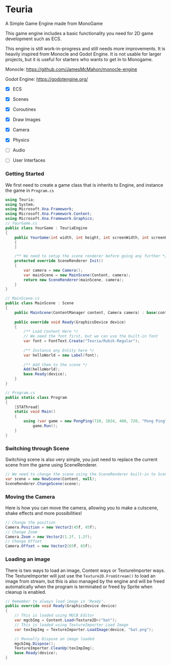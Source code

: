 # Teuria
 A Simple Game Engine made from MonoGame
 
 This game engine includes a basic functionality you need for 2D game development such as ECS.
 
 This engine is still work-in-progress and still needs more improvements. It is heavily inspired from Monocle and Godot Engine. It is not usable for larger projects, but it is useful for starters who wants to get in to Monogame.

 Monocle: https://github.com/JamesMcMahon/monocle-engine

 Godot Engine: https://godotengine.org/
 
 - [x] ECS
 - [x] Scenes
 - [x] Coroutines
 - [x] Draw Images
 - [x] Camera
 - [x] Physics
 - [ ] Audio
 - [ ] User Interfaces
 

### Getting Started

We first need to create a game class that is inherits to Engine, and instance the game in `Program.cs`
```csharp
using Teuria;
using System;
using Microsoft.Xna.Framework;
using Microsoft.Xna.Framework.Content;
using Microsoft.Xna.Framework.Graphics;
// YourGame.cs
public class YourGame : TeuriaEngine
{
    public YourGame(int width, int height, int screenWidth, int screenHeight, string windowTitle, bool fullScreen) : base(width, height, screenWidth, screenHeight, windowTitle, fullScreen)
    {
    }

    /** We need to setup the scene renderer before going any further */
    protected override SceneRenderer Init()
    {
        var camera = new Camera();
		var mainScene = new MainScene(Content, camera);
        return new SceneRenderer(mainScene, camera);
    }
}

// MainScene.cs
public class MainScene : Scene 
{
	public MainScene(ContentManager content, Camera camera) : base(content, camera) {}
	
	public override void Ready(GraphicsDevice device) 
	{
		/** Load Content Here */
		// We need the font first, but we can use the built-in font
		var font = FontText.Create("Teuria/Rubik-Regular");
		
		/** Instance any Entity here */
		var helloWorld = new Label(font);
		
		/** Add them to the scene */
		Add(helloWorld);
		base.Ready(device);
	}
}

// Program.cs
public static class Program
{
    [STAThread]
    static void Main()
    {
        using (var game = new PongPing(720, 1024, 480, 720, "Pong Ping", false))
            game.Run();
    }
}
```

### Switching through Scene
Switching scene is also very simple, you just need to replace the current scene from the game using SceneRenderer.

```csharp
// We need to change the scene using the SceneRenderer built-in to Scene
var scene = new NewScene(Content, null);
SceneRenderer.ChangeScene(scene);

```

### Moving the Camera
Here is how you can move the camera, allowing you to make a cutscene, shake effects and more possibilities!

```csharp
// Change the position
Camera.Position = new Vector2(45f, 45f);
// Change Zoom
Camera.Zoom = new Vector2(1.2f, 1.2f);
// Change Offset
Camera.Offset = new Vector2(65f, 65f);
```

### Loading an image

There is two ways to load an image, Content ways or TextureImporter ways. The TextureImporter will just use the `Texture2D.FromStream()` to load an image from stream, but this is also managed by the engine and will be freed automatically when the program is terminated or freed by Sprite when cleanup is enabled.

```csharp
// Remember to always load image in 'Ready'.
public override void Ready(GraphicsDevice device) 
{
	// This is loaded using MGCB Editor
	var mgcbImg = Content.Load<Texture2D>("bat");
	// This is loaded using TextureImporter Load Image
	var texImpImg = TextureImporter.LoadImage(device, "bat.png");

	// Manually Dispose an image loaded
	mgcbImg.Dispose();
	TextureImporter.CleanUp(texImpImg);
	base.Ready(device);
}
```